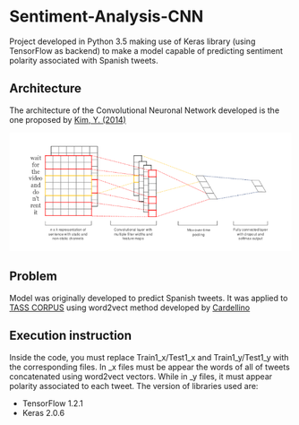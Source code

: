 # Sentiment-Analysis-CNN
Project developed in Python 3.5 making use of Keras library (using TensorFlow as backend) to make a model capable of predicting sentiment polarity associated with Spanish tweets.

## Architecture
The architecture of the Convolutional Neuronal Network developed is the one proposed by [Kim, Y. (2014)](https://arxiv.org/abs/1408.5882)

![Alt text](https://github.com/ARomoH/Sentiment-Analysis-CNN/blob/master/Images/Architecture.png)

## Problem
Model was originally developed to predict Spanish tweets. It was applied to [TASS CORPUS](http://www.sepln.org/workshops/tass/2016/tass2016.php) using word2vect method developed by [Cardellino](http://crscardellino.me/SBWCE/)

## Execution instruction
Inside the code, you must replace Train1_x/Test1_x and Train1_y/Test1_y with the corresponding files. In _x files must be appear the words of all of tweets concatenated using word2vect vectors. While in _y files, it must appear polarity associated to each tweet. The version of libraries used are:
- TensorFlow 1.2.1
- Keras 2.0.6


